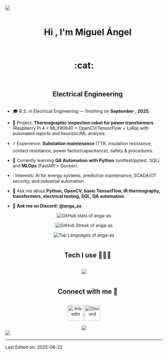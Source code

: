 <!--horizontal divider(gradiant)-->
<img src="https://user-images.githubusercontent.com/73097560/115834477-dbab4500-a447-11eb-908a-139a6edaec5c.gif">

<!--h1 without bottom border-->
<div id="user-content-toc">
  <ul align="center">
    <summary><h1 style="display: inline-block">Hi , I'm Miguel Ángel</h1></summary>
  </ul>
</div>

<!--- snake -->
<div align="center">
  <summary><h1 style="display: inline-block">:cat:</h1></summary>
</div>

<!--h2 without bottom border-->
<div id="user-content-toc">
  <ul align="center">
    <summary><h2 style="display: inline-block">Electrical Engineering </h2></summary>
  </ul>
</div>

<!--Intro start-->
- 🎓 B.S. in Electrical Engineering  — finishing on **September , 2025**.
- 🤖 Project: **Thermographic inspection robot for power transformers** (Raspberry Pi 4 + MLX90640 + OpenCV/TensorFlow + LoRa) with automated reports and heuristic/ML analysis.
- ⚡ Experience: **Substation maintenance** (TTR, insulation resistance, contact resistance, power factor/capacitance), safety & procedures.
- 🌱 Currently learning **QA Automation with Python** (unittest/pytest, SQL) and **MLOps** (FastAPI + Docker).
- :grey_exclamation: Interests: AI for energy systems, predictive maintenance, SCADA/OT security, and industrial automation.
- 💬 Ask me about **Python, OpenCV, basic TensorFlow, IR thermography, transformers, electrical testing,  SQL, QA automation**.

- 💬 **Ask me on Discord:** **@anga_as**
<!--Intro end-->

<p align="center">
  <img
    src="https://github-readme-stats.vercel.app/api?username=anga-as&show_icons=true&theme=dark&include_all_commits=true"
    alt="GitHub stats of anga-as"
  />
</p>

<p align="center">
  <img
    src="https://github-readme-streak-stats.herokuapp.com?user=anga-as&theme=dark"
    alt="GitHub Streak of anga-as"
  />
</p>

<p align="center">
  <img
    src="https://github-readme-stats.vercel.app/api/top-langs/?username=anga-as&layout=compact&langs_count=8&theme=dark&hide=jupyter%20notebook,html,css"
    alt="Top Languages of anga-as"
  />
</p>


<!--h1 without bottom border-->
<div id="user-content-toc">
  <ul align="center">
    <summary><h2 style="display: inline-block">Tech I use 👨🏻‍💻</h2></summary>
  </ul>
</div>

<!--tech stack icons-->
<p align="center">
  <img src="https://skillicons.dev/icons?i=py,opencv,tensorflow,sklearn,raspberrypi,git,github,linux,postgres,sqlite,regex,latex,mysql&perline=12" />
</p>


<!-- Connect with me -->
<div id="user-content-toc">
  <ul align="center">
    <summary><h2 style="display: inline-block">Connect with me 🤝</h2></summary>
  </ul>
</div>

<!--icons and links-->
<p align="center">
  <a href="https://www.linkedin.com/in/your-linkedin/" target="_blank">
    <img align="center" src="https://user-images.githubusercontent.com/88904952/234979284-68c11d7f-1acc-4f0c-ac78-044e1037d7b0.png" alt="linkedin" height="50" width="50" />
  </a>
  <a href="https://discord.com/users/anga_as" target="_blank">
    <img align="center" src="https://user-images.githubusercontent.com/88904952/234982627-019fd336-6248-453c-9b05-97c13fd1d207.png" alt="Discord" height="50" width="50" />
  </a>
  <!-- Discord: use handle (link requires numeric user ID) -->
 

<!--profile visit count-->
<div align="center">
  <a href="https://visitcount.itsvg.in">
    <img src="https://visitcount.itsvg.in/api?id=anga-as&icon=3&color=6" />
  </a>
</div>

<!--horizontal divider(gradiant)-->
<img src="https://user-images.githubusercontent.com/73097560/115834477-dbab4500-a447-11eb-908a-139a6edaec5c.gif">

----------------------------------------------------------------------
Last Edited on: 2025-08-22
